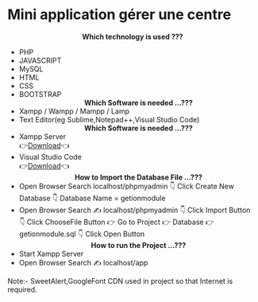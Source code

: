 # Mini application gérer une centre
**<center> Which technology is used ???</center>**
- PHP
- JAVASCRIPT
- MySQL
- HTML
- CSS
- BOOTSTRAP 
**<center>  Which Software is needed …???</center>**
- Xampp / Wampp / Mampp / Lamp
- Text Editor(eg Sublime,Notepad++,Visual Studio Code)
**<center>  Which Software is needed …???</center>**
- Xampp Server <br>
👉[Download](https://www.apachefriends.org/download.html)👈
- Visual Studio Code <br>
👉[Download](https://code.visualstudio.com/download)👈
**<center>   How to Import the Database File ...???</center>**
- Open Browser Search  localhost/phpmyadmin 👇 Click Create New Database 👇 Database Name = getionmodule
- Open Browser Search ✍️ localhost/phpmyadmin 👇 Click Import Button 👇 Click ChooseFile Button 👉 Go to Project 👉 Database 👉 getionmodule.sql 👇 Click Open Button
**<center> How to run the Project …???</center>**
- Start Xampp Server
- Open Browser Search ✍️ localhost/app

Note:- SweetAlert,GoogleFont CDN used in project so that Internet is required.

